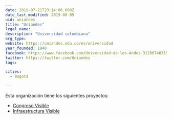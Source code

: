 ```yaml
---
date: 2019-07-21T23:14:06.000Z
date_last_modified: 2019-08-05
uid: uniandes
title: "Uniandes"
legal_name: 
description: "Universidad colombiana"
org_type: 
website: https://uniandes.edu.co/es/universidad
year_founded: 1948
facebook: https://www.facebook.com/Universidad-de-los-Andes-312867483159/
twitter: https://twitter.com/Uniandes
tags:

cities: 
  - Bogotá

---
```


Esta organización tiene los siguientes proyectos:

- [Congreso Visible](/proyectos/congreso-visible)
- [Infraestructura Visible](/proyectos/infraestructura-visible)
